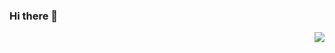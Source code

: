 ### Hi there 👋


<p align="right">
<img src="https://visitor-badge.glitch.me/badge?page_id=John60676.John60676" />
</p>